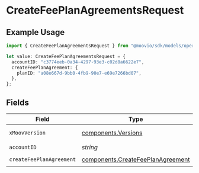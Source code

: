 # CreateFeePlanAgreementsRequest

## Example Usage

```typescript
import { CreateFeePlanAgreementsRequest } from "@moovio/sdk/models/operations";

let value: CreateFeePlanAgreementsRequest = {
  accountID: "c3774eeb-0a34-4297-93e3-c02d8a6622e7",
  createFeePlanAgreement: {
    planID: "a08e667d-9bb0-4fb9-90e7-e69e7266bd07",
  },
};
```

## Fields

| Field                                                                                  | Type                                                                                   | Required                                                                               | Description                                                                            |
| -------------------------------------------------------------------------------------- | -------------------------------------------------------------------------------------- | -------------------------------------------------------------------------------------- | -------------------------------------------------------------------------------------- |
| `xMoovVersion`                                                                         | [components.Versions](../../models/components/versions.md)                             | :heavy_minus_sign:                                                                     | Specify an API version.                                                                |
| `accountID`                                                                            | *string*                                                                               | :heavy_check_mark:                                                                     | N/A                                                                                    |
| `createFeePlanAgreement`                                                               | [components.CreateFeePlanAgreement](../../models/components/createfeeplanagreement.md) | :heavy_check_mark:                                                                     | N/A                                                                                    |
